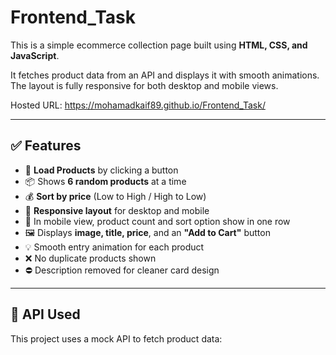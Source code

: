 # Frontend_Task

This is a simple ecommerce collection page built using **HTML, CSS, and JavaScript**.

It fetches product data from an API and displays it with smooth animations. The layout is fully responsive for both desktop and mobile views.

Hosted URL: https://mohamadkaif89.github.io/Frontend_Task/

---

## ✅ Features

- 🔄 **Load Products** by clicking a button  
- 📦 Shows **6 random products** at a time  
- 💰 **Sort by price** (Low to High / High to Low)  
- 🎨 **Responsive layout** for desktop and mobile  
- 📱 In mobile view, product count and sort option show in one row  
- 🖼️ Displays **image, title, price**, and an **"Add to Cart"** button  
- 💡 Smooth entry animation for each product  
- ❌ No duplicate products shown  
- ⛔ Description removed for cleaner card design

---

## 📡 API Used

This project uses a mock API to fetch product data:
